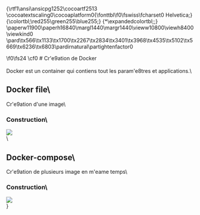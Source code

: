 {\rtf1\ansi\ansicpg1252\cocoartf2513
\cocoatextscaling0\cocoaplatform0{\fonttbl\f0\fswiss\fcharset0 Helvetica;}
{\colortbl;\red255\green255\blue255;}
{\*\expandedcolortbl;;}
\paperw11900\paperh16840\margl1440\margr1440\vieww10800\viewh8400\viewkind0
\pard\tx566\tx1133\tx1700\tx2267\tx2834\tx3401\tx3968\tx4535\tx5102\tx5669\tx6236\tx6803\pardirnatural\partightenfactor0

\f0\fs24 \cf0 # Cr\'e9ation de Docker\
\
Docker est un container qui contiens tout les param\'e8tres et applications.\
## Docker file\
Cr\'e9ation d'une image\
### Construction\
![](https://i.imgur.com/P52R0go.png)\
\
## Docker-compose\
Cr\'e9ation de plusieurs image en m\'eame temps\
### Construction\
![](https://i.imgur.com/sCs1xJu.png)\
}